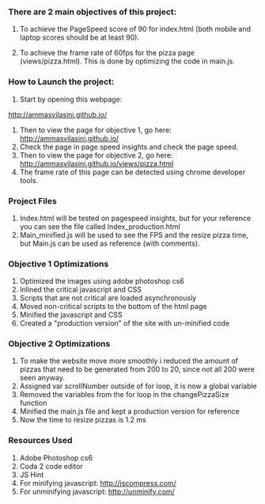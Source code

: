 ### There are 2 main objectives of this project:

1. To achieve the PageSpeed score of 90 for index.html (both mobile and laptop scores should be at least 90).

2. To achieve the frame rate of 60fps for the pizza page (views/pizza.html). This is done by optimizing the code in main.js. 

### How to Launch the project:

1. Start by opening this webpage: 

http://ammasvilasini.github.io/

1. Then to view the page for objective 1, go here: http://ammasvilasini.github.io/
2. Check the page in page speed insights and check the page speed.
3. Then to view the page for objective 2, go here: http://ammasvilasini.github.io/views/pizza.html
4. The frame rate of this page can be detected using chrome developer tools. 

### Project Files
1. Index.html will be tested on pagespeed insights, but for your reference you can see the file called Index_production.html
2. Main_minified.js will be used to see the FPS and the resize pizza time, but Main.js can be used as reference (with comments).


### Objective 1 Optimizations
1. Optimized the images using adobe photoshop cs6
2. Inlined the critical javascript and CSS
3. Scripts that are not critical are loaded asynchronously
4. Moved non-critical scripts to the bottom of the html page
5. Minified the javascript and CSS
6. Created a "production version" of the site with un-minified code

### Objective 2 Optimizations
1. To make the website move more smoothly i reduced the amount of pizzas that need to be generated from 200 to 20, since not all 200 were seen anyway.
2. Assigned var scrollNumber outside of for loop, it is now a global variable
3. Removed the variables from the for loop in the changePizzaSize function
4. Minified the main.js file and kept a production version for reference
5. Now the time to resize pizzas is 1.2 ms


### Resources Used
1. Adobe Photoshop cs6
2. Coda 2 code editor
3. JS Hint
4. For minifying javascript: http://jscompress.com/
5. For unminifying javascript: http://unminify.com/
